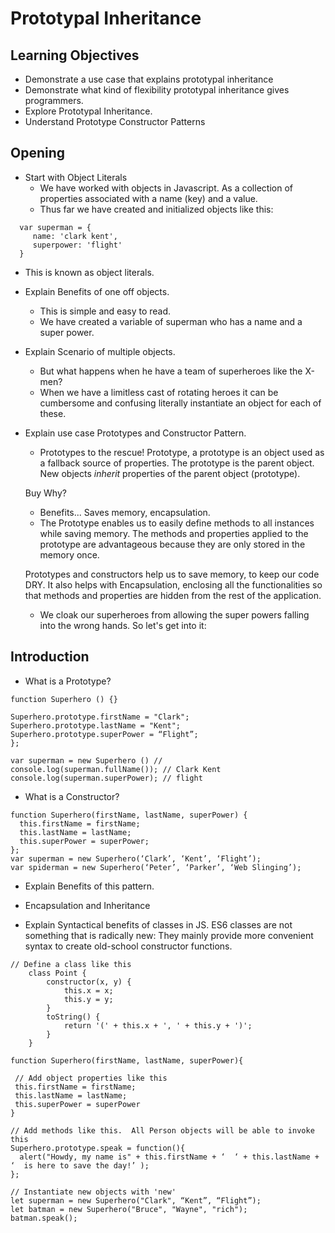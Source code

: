 # Prototypal Inheritance

## Learning Objectives
* Demonstrate a use case that explains prototypal inheritance
* Demonstrate what kind of flexibility prototypal inheritance gives programmers.
* Explore Prototypal Inheritance.
* Understand Prototype Constructor Patterns


## Opening
* Start with Object Literals
  - We have worked with objects in Javascript. As a collection of properties associated with a name (key) and a value.
  - Thus far we have created and initialized objects like this:

```
  var superman = {
     name: 'clark kent',
     superpower: 'flight'
  }
```

  - This is known as object literals.

* Explain Benefits of one off objects.
  - This is simple and easy to read.
  - We have created a variable of superman who has a name and a super power.

* Explain Scenario of multiple objects.
  - But what happens when he have a team of superheroes like the X-men?
  - When we have a limitless cast of rotating heroes it can be cumbersome and confusing literally instantiate an object for each of these.

* Explain use case Prototypes and Constructor Pattern.
  - Prototypes to the rescue!
  Prototype, a prototype is an object used as a fallback source of properties. The prototype is the parent object. New objects *inherit* properties of the parent object (prototype).

  Buy Why?
    - Benefits... Saves memory, encapsulation.
    - The Prototype enables us to easily define methods to all instances while saving memory. The methods and properties applied to the prototype are advantageous because they are only stored in the memory once.

  Prototypes and constructors help us to save memory, to keep our code DRY.
  It also helps with Encapsulation, enclosing all the functionalities so that methods and properties are hidden from the rest of the application.
  - We cloak our superheroes from allowing the super powers falling into the wrong hands.
  So let's get into it:

## Introduction
* What is a Prototype?

```
function Superhero () {}
​
Superhero.prototype.firstName = "Clark";
Superhero.prototype.lastName = "Kent";
Superhero.prototype.superPower = “Flight”;
};
​
​var superman = new Superhero () //​
console.log(superman.fullName()); // Clark Kent​
console.log(superman.superPower); // flight

```

* What is a Constructor?

```
function Superhero(firstName, lastName, superPower) {
  this.firstName = firstName;
  this.lastName = lastName;
  this.superPower = superPower;
};
var superman = new Superhero(‘Clark’, ‘Kent’, ‘Flight’);
var spiderman = new Superhero(‘Peter’, ‘Parker’, ‘Web Slinging’);

```

* Explain Benefits of this pattern.

* Encapsulation and Inheritance

* Explain Syntactical benefits of classes in JS.
ES6 classes are not something that is radically new: They mainly provide more convenient syntax to create old-school constructor functions.


```
// Define a class like this
    class Point {
        constructor(x, y) {
            this.x = x;
            this.y = y;
        }
        toString() {
            return '(' + this.x + ', ' + this.y + ')';
        }
    }
    
function Superhero(firstName, lastName, superPower){

 // Add object properties like this
 this.firstName = firstName;
 this.lastName = lastName;
 this.superPower = superPower
}

// Add methods like this.  All Person objects will be able to invoke this
Superhero.prototype.speak = function(){
  alert("Howdy, my name is" + this.firstName + ‘  ‘ + this.lastName + ‘  is here to save the day!’ );
};

// Instantiate new objects with 'new'
let superman = new Superhero("Clark", “Kent”, “Flight”);
let batman = new Superhero("Bruce", "Wayne", "rich");
batman.speak();

```
